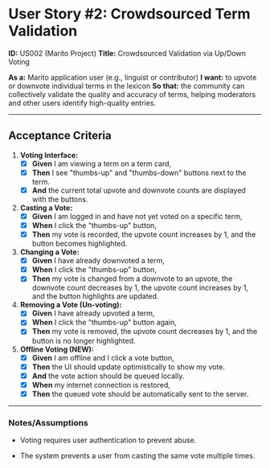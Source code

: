 # User Story #2: Crowdsourced Term Validation

**ID:** US002 (Marito Project)
**Title:** Crowdsourced Validation via Up/Down Voting

**As a:** Marito application user (e.g., linguist or contributor)
**I want:** to upvote or downvote individual terms in the lexicon
**So that:** the community can collectively validate the quality and accuracy of terms, helping moderators and other users identify high-quality entries.

---

## Acceptance Criteria

1. **Voting Interface:**
    * [x] **Given** I am viewing a term on a term card,
    * [x] **Then** I see "thumbs-up" and "thumbs-down" buttons next to the term.
    * [x] **And** the current total upvote and downvote counts are displayed with the buttons.

2. **Casting a Vote:**
    * [x] **Given** I am logged in and have not yet voted on a specific term,
    * [x] **When** I click the "thumbs-up" button,
    * [x] **Then** my vote is recorded, the upvote count increases by 1, and the button becomes highlighted.

3. **Changing a Vote:**
    * [x] **Given** I have already downvoted a term,
    * [x] **When** I click the "thumbs-up" button,
    * [x] **Then** my vote is changed from a downvote to an upvote, the downvote count decreases by 1, the upvote count increases by 1, and the button highlights are updated.

4. **Removing a Vote (Un-voting):**
    * [x] **Given** I have already upvoted a term,
    * [x] **When** I click the "thumbs-up" button again,
    * [x] **Then** my vote is removed, the upvote count decreases by 1, and the button is no longer highlighted.

5. **Offline Voting (NEW):**
    * [x] **Given** I am offline and I click a vote button,
    * [x] **Then** the UI should update optimistically to show my vote.
    * [x] **And** the vote action should be queued locally.
    * [x] **When** my internet connection is restored,
    * [x] **Then** the queued vote should be automatically sent to the server.

---

### Notes/Assumptions

* Voting requires user authentication to prevent abuse.

* The system prevents a user from casting the same vote multiple times.
